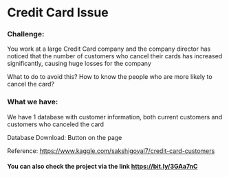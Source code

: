 # Credit Card Issue

### Challenge:

You work at a large Credit Card company and the company director has noticed that the number of customers who cancel their cards has increased significantly, causing huge losses for the company

What to do to avoid this? How to know the people who are more likely to cancel the card?

### What we have:

We have 1 database with customer information, both current customers and customers who canceled the card

Database Download: Button on the page

Reference: https://www.kaggle.com/sakshigoyal7/credit-card-customers

#### You can also check the project via the link https://bit.ly/3GAa7nC
